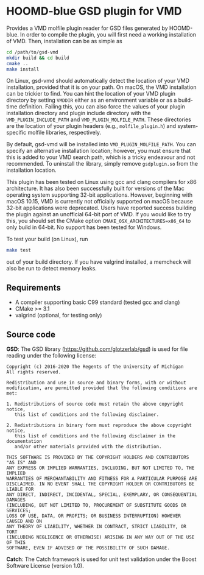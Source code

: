 # HOOMD-blue GSD plugin for VMD

Provides a VMD molfile plugin reader for GSD files generated by HOOMD-blue.
In order to compile the plugin, you will first need a working installation
of VMD. Then, installation can be as simple as

```bash
cd /path/to/gsd-vmd
mkdir build && cd build
cmake ..
make install
```

On Linux, gsd-vmd should automatically detect the location of your VMD
installation, provided that it is on your path. On macOS, the VMD
installation can be trickier to find. You can hint the location
of your VMD plugin directory by setting `VMDDIR` either as an
environment variable or as a build-time definition. Failing this,
you can also force the values of your plugin installation directory
and plugin include directory with the `VMD_PLUGIN_INCLUDE_PATH`
and `VMD_PLUGIN_MOLFILE_PATH`. These directories are the location
of your plugin headers (e.g., `molfile_plugin.h`) and
system-specific molfile libraries, respectively.

By default, gsd-vmd will be installed into `VMD_PLUGIN_MOLFILE_PATH`.
You can specify an alternative installation location; however, you
must ensure that this is added to your VMD search path, which is a
tricky endeavour and not recommended. To uninstall the library, simply
remove `gsdplugin.so` from the installation location.

This plugin has been tested on Linux using gcc and clang compilers
for x86 architecture. It has also been successfully built for versions
of the Mac operating system supporting 32-bit applications. However,
beginning with macOS 10.15, VMD is currently not officially supported
on macOS because 32-bit applications were deprecated. Users have
reported success building the plugin against an unofficial 64-bit port
of VMD. If you would like to try this, you should set the CMake
option `CMAKE_OSX_ARCHITECTURES=x86_64` to only build in 64-bit.
No support has been tested for Windows.

To test your build (on Linux), run

```bash
make test
```

out of your build directory. If you have valgrind installed, a memcheck
will also be run to detect memory leaks.

## Requirements
* A compiler supporting basic C99 standard (tested gcc and clang)
* CMake >= 3.1
* valgrind (optional, for testing only)

## Source code
**GSD**: The GSD library (https://github.com/glotzerlab/gsd) is used for
file reading under the following license:

    Copyright (c) 2016-2020 The Regents of the University of Michigan
    All rights reserved.

    Redistribution and use in source and binary forms, with or without
    modification, are permitted provided that the following conditions are met:

    1. Redistributions of source code must retain the above copyright notice,
       this list of conditions and the following disclaimer.

    2. Redistributions in binary form must reproduce the above copyright notice,
       this list of conditions and the following disclaimer in the documentation
       and/or other materials provided with the distribution.

    THIS SOFTWARE IS PROVIDED BY THE COPYRIGHT HOLDERS AND CONTRIBUTORS "AS IS" AND
    ANY EXPRESS OR IMPLIED WARRANTIES, INCLUDING, BUT NOT LIMITED TO, THE IMPLIED
    WARRANTIES OF MERCHANTABILITY AND FITNESS FOR A PARTICULAR PURPOSE ARE
    DISCLAIMED. IN NO EVENT SHALL THE COPYRIGHT HOLDER OR CONTRIBUTORS BE LIABLE FOR
    ANY DIRECT, INDIRECT, INCIDENTAL, SPECIAL, EXEMPLARY, OR CONSEQUENTIAL DAMAGES
    (INCLUDING, BUT NOT LIMITED TO, PROCUREMENT OF SUBSTITUTE GOODS OR SERVICES;
    LOSS OF USE, DATA, OR PROFITS; OR BUSINESS INTERRUPTION) HOWEVER CAUSED AND ON
    ANY THEORY OF LIABILITY, WHETHER IN CONTRACT, STRICT LIABILITY, OR TORT
    (INCLUDING NEGLIGENCE OR OTHERWISE) ARISING IN ANY WAY OUT OF THE USE OF THIS
    SOFTWARE, EVEN IF ADVISED OF THE POSSIBILITY OF SUCH DAMAGE.

**Catch**: The Catch framework is used for unit test validation under
the Boost Software License (version 1.0).
